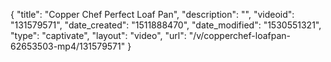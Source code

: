 {
    "title": "Copper Chef Perfect Loaf Pan",
    "description": "",
    "videoid": "131579571",
    "date_created": "1511888470",
    "date_modified": "1530551321",
    "type": "captivate",
    "layout": "video",
    "url": "\/v\/copperchef-loafpan-62653503-mp4\/131579571"
}